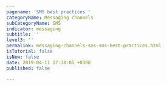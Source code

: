 ```yaml
---
pagename: 'SMS best practices '
categoryName: Messaging channels
subCategoryName: SMS
indicator: messaging
subtitle: ''
level3: ''
permalink: messaging-channels-sms-sms-best-practices.html
isTutorial: false
isNew: false
date: 2019-04-11 17:38:05 +0300
published: false

---
```

